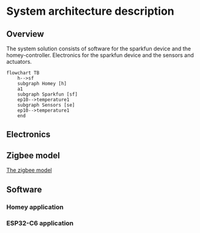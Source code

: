 # System architecture description
## Overview
The system solution consists of software for the sparkfun device and the homey-controller. Electronics for the sparkfun device and the sensors and actuators.

```mermaid
flowchart TB
    h-->sf
    subgraph Homey [h]
    a1
    subgraph Sparkfun [sf]
    ep10-->temperature1
    subgraph Sensors [se]
    ep10-->temperature1
    end

```
## Electronics
## Zigbee model
[The zigbee model](zigbee.md)
## Software
### Homey application
### ESP32-C6 application
